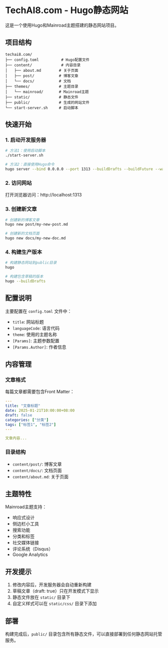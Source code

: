 # TechAI8.com - Hugo静态网站

这是一个使用Hugo和Mainroad主题搭建的静态网站项目。

## 项目结构

```
techai8.com/
├── config.toml          # Hugo配置文件
├── content/             # 内容目录
│   ├── about.md        # 关于页面
│   ├── post/           # 博客文章
│   └── docs/           # 文档
├── themes/             # 主题目录
│   └── mainroad/       # Mainroad主题
├── static/             # 静态文件
├── public/             # 生成的网站文件
└── start-server.sh     # 启动脚本
```

## 快速开始

### 1. 启动开发服务器

```bash
# 方法1：使用启动脚本
./start-server.sh

# 方法2：直接使用Hugo命令
hugo server --bind 0.0.0.0 --port 1313 --buildDrafts --buildFuture --watch
```

### 2. 访问网站

打开浏览器访问：http://localhost:1313

### 3. 创建新文章

```bash
# 创建新的博客文章
hugo new post/my-new-post.md

# 创建新的文档页面
hugo new docs/my-new-doc.md
```

### 4. 构建生产版本

```bash
# 构建静态网站到public目录
hugo

# 构建包含草稿的版本
hugo --buildDrafts
```

## 配置说明

主要配置在 `config.toml` 文件中：

- `title`: 网站标题
- `languageCode`: 语言代码
- `theme`: 使用的主题名称
- `[Params]`: 主题参数配置
- `[Params.Author]`: 作者信息

## 内容管理

### 文章格式

每篇文章都需要包含Front Matter：

```yaml
---
title: "文章标题"
date: 2025-01-21T10:00:00+08:00
draft: false
categories: ["分类"]
tags: ["标签1", "标签2"]
---

文章内容...
```

### 目录结构

- `content/post/`: 博客文章
- `content/docs/`: 文档页面
- `content/about.md`: 关于页面

## 主题特性

Mainroad主题支持：

- 响应式设计
- 侧边栏小工具
- 搜索功能
- 分类和标签
- 社交媒体链接
- 评论系统（Disqus）
- Google Analytics

## 开发提示

1. 修改内容后，开发服务器会自动重新构建
2. 草稿文章（draft: true）只在开发模式下显示
3. 静态文件放在 `static/` 目录下
4. 自定义样式可以在 `static/css/` 目录下添加

## 部署

构建完成后，`public/` 目录包含所有静态文件，可以直接部署到任何静态网站托管服务。
